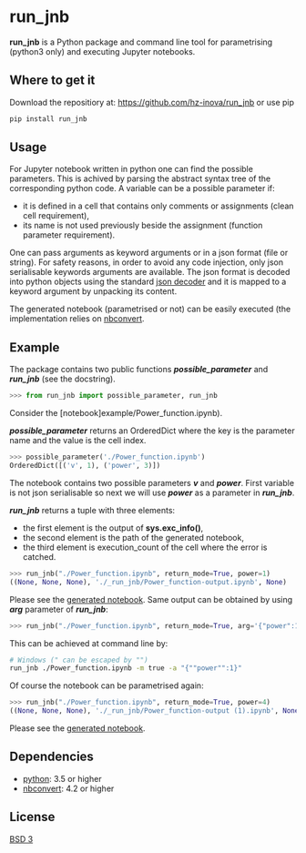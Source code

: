 # run_jnb
**run_jnb** is a Python package and command line tool for parametrising (python3 only) and executing Jupyter notebooks.

## Where to get it
Download the repositiory at: https://github.com/hz-inova/run_jnb or use pip
```bash
pip install run_jnb
```

## Usage
For Jupyter notebook written in python one can find the possible parameters. This is achived by parsing the abstract syntax tree of the corresponding python code. A variable can be a possible parameter if:
- it is defined in a cell that contains only comments or assignments (clean cell requirement),
- its name is not used previously beside the assignment (function parameter requirement).

One can pass arguments as keyword arguments or in a json format (file or string). For safety reasons, in order to avoid any code injection, only json serialisable keywords arguments are available. The json format is decoded into python objects using the standard [json decoder](https://docs.python.org/3.6/library/json.html#json.JSONDecoder) and it is mapped to a keyword argument by unpacking its content.

The generated notebook (parametrised or not) can be easily executed (the implementation relies on [nbconvert](http://nbconvert.readthedocs.io/en/latest/execute_api.html).

## Example
The package contains two public functions ***possible_parameter*** and ***run_jnb*** (see the docstring).

```python
>>> from run_jnb import possible_parameter, run_jnb
```
Consider the [notebook]example/Power_function.ipynb).

***possible_parameter*** returns an OrderedDict where the key is the parameter name and the value is the cell index.

```python
>>> possible_parameter('./Power_function.ipynb')
OrderedDict([('v', 1), ('power', 3)])
```
The notebook contains two possible parameters ***v*** and ***power***. First variable is not json serialisable so next we will use ***power*** as a parameter in ***run_jnb***.

***run_jnb*** returns a tuple with three elements:
- the first element is the output of **sys.exc_info()**, 
- the second element is the path of the generated notebook,
- the third element is execution_count of the cell where the error is catched.

```python
>>> run_jnb("./Power_function.ipynb", return_mode=True, power=1)
((None, None, None), './_run_jnb/Power_function-output.ipynb', None)
```
Please see the [generated notebook](example/_run_jnb/Power_function-output.ipynb). Same output can be obtained by using ***arg*** parameter of ***run_jnb***:
```python
>>> run_jnb("./Power_function.ipynb", return_mode=True, arg='{"power":1}')
```
This can be achieved at command line by:
```bash
# Windows (" can be escaped by "") 
run_jnb ./Power_function.ipynb -m true -a "{""power"":1}"
```

Of course the notebook can be parametrised again:
```python
>>> run_jnb("./Power_function.ipynb", return_mode=True, power=4)
((None, None, None), './_run_jnb/Power_function-output (1).ipynb', None)
```
Please see the [generated notebook](example/_run_jnb/Power_function-output%20(1).ipynb).

## Dependencies
- [python](https://www.python.org): 3.5 or higher
- [nbconvert](http://nbconvert.readthedocs.io): 4.2 or higher

## License
[BSD 3](LICENSE)
